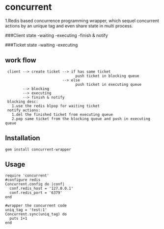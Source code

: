 concurrent
==========

1.Redis based concurrence programming wrapper,
    which sequel concurrent actions by an unique tag and even share state in multi process.

###Client state
 -waiting
 -executing
 -finish & notify


###Ticket state
 -waiting
 -executing

work flow
----------
```
 client --> create ticket --> if has same ticket
                                push ticket in blocking queue
                          --> else
                                push ticket in executing queue
        --> blocking
        --> executing
        --> finish & notify
 blocking desc:
   1.use the redis blpop for waiting ticket
 notify actions:
   1.del the finished ticket from executing queue
   2.pop same ticket from the blocking queue and push in executing queue
```
Installation
-----------
  ```
  gem install concurrent-wrapper
  ```
Usage
-----
  ```
  require 'concurrent'
  #configure redis
  Concurrent.config do |conf|
    conf.redis_host = '127.0.0.1'
    conf.redis_port = '6379'
  end

  #wrapper the concurrent code
  uniq_tag = 'test:1'
  Concurrent.sync(uniq_tag) do
    puts 1+1
  end
  ```
